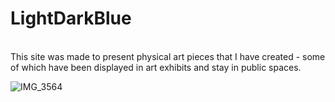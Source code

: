 <h1>LightDarkBlue</h1>

<br/>
This site was made to present physical art pieces that I have created - some of which have been displayed in art exhibits and stay in public spaces.

![IMG_3564](https://github.com/user-attachments/assets/d81e5951-d149-44ee-b974-a1de40b9ac37)
